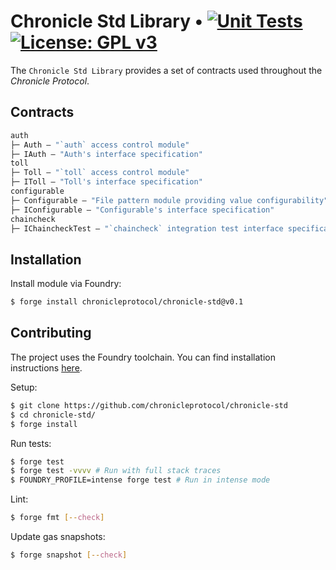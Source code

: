 # Chronicle Std Library • [![Unit Tests](https://github.com/chronicleprotocol/chronicle-std/actions/workflows/unit-tests.yml/badge.svg)](https://github.com/chronicleprotocol/chronicle-std/actions/workflows/unit-tests.yml) [![License: GPL v3](https://img.shields.io/badge/License-GPLv3-blue.svg)](https://www.gnu.org/licenses/gpl-3.0)

The `Chronicle Std Library` provides a set of contracts used throughout the _Chronicle Protocol_.

## Contracts

```ml
auth
├─ Auth — "`auth` access control module"
├─ IAuth — "Auth's interface specification"
toll
├─ Toll — "`toll` access control module"
├─ IToll — "Toll's interface specification"
configurable
├─ Configurable — "File pattern module providing value configurability"
├─ IConfigurable — "Configurable's interface specification"
chaincheck
├─ IChaincheckTest — "`chaincheck` integration test interface specification"
```

## Installation

Install module via Foundry:
```bash
$ forge install chronicleprotocol/chronicle-std@v0.1
```

## Contributing

The project uses the Foundry toolchain. You can find installation instructions [here](https://getfoundry.sh/).

Setup:
```bash
$ git clone https://github.com/chronicleprotocol/chronicle-std
$ cd chronicle-std/
$ forge install
```

Run tests:
```bash
$ forge test
$ forge test -vvvv # Run with full stack traces
$ FOUNDRY_PROFILE=intense forge test # Run in intense mode
```

Lint:
```bash
$ forge fmt [--check]
```

Update gas snapshots:
```bash
$ forge snapshot [--check]
```

